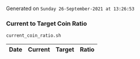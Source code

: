 Generated on `Sunday 26-September-2021 at 13:26:53`

### Current to Target Coin Ratio
`current_coin_ratio.sh`

Date|Current|Target|Ratio
---|---|---|---

